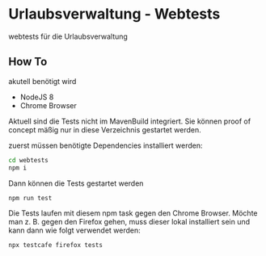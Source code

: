 # Urlaubsverwaltung - Webtests

webtests für die Urlaubsverwaltung

## How To

akutell benötigt wird

* NodeJS 8
* Chrome Browser

Aktuell sind die Tests nicht im MavenBuild integriert. Sie können proof of
concept mäßig nur in diese Verzeichnis gestartet werden.

zuerst müssen benötigte Dependencies installiert werden:

```bash
cd webtests
npm i
```

Dann können die Tests gestartet werden

```bash
npm run test
```

Die Tests laufen mit diesem npm task gegen den Chrome Browser. Möchte man z. B.
gegen den Firefox gehen, muss dieser lokal installiert sein und kann dann wie
folgt verwendet werden:

```
npx testcafe firefox tests
```
